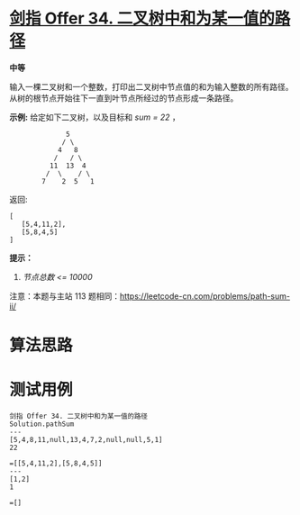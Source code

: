 # [剑指 Offer 34. 二叉树中和为某一值的路径][cnTitle]

**中等**

输入一棵二叉树和一个整数，打印出二叉树中节点值的和为输入整数的所有路径。从树的根节点开始往下一直到叶节点所经过的节点形成一条路径。



**示例:**  给定如下二叉树，以及目标和  *sum = 22* ，

```
              5
             / \
            4   8
           /   / \
          11  13  4
         /  \    / \
        7    2  5   1

```

返回:

```
[
   [5,4,11,2],
   [5,8,4,5]
]

```



**提示：** 

1.  *节点总数 <= 10000* 

注意：本题与主站 113 题相同：https://leetcode-cn.com/problems/path-sum-ii/




# 算法思路

# 测试用例
```
剑指 Offer 34. 二叉树中和为某一值的路径
Solution.pathSum
---
[5,4,8,11,null,13,4,7,2,null,null,5,1]
22

=[[5,4,11,2],[5,8,4,5]]
---
[1,2]
1

=[]
```

[cnTitle]: https://leetcode-cn.com/problems/er-cha-shu-zhong-he-wei-mou-yi-zhi-de-lu-jing-lcof/
